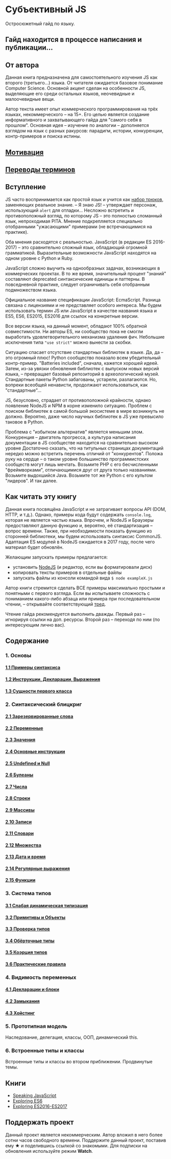 # Субъективный JS

Остросюжетный гайд по языку.

## Гайд находится в процессе написания и публикации...

## От автора

Данная книга предназначена для самостоятельного изучения JS как второго (третьего...) языка.
От читателя ожидается базовое понимание Computer Science. Основной акцент сделан на особенности JS,
выделяющие его среди остальных языков, неочевидные и малоочевидные вещи.

Автор текста имеет опыт коммерческого программирования на трёх языках, некоммерческого – на 15+.
Его целью является создание информативного и захватывающего гайда для "самого себя в прошлом".
Основная идея – изучение по аналогии – дополняется взглядом на язык с разных ракурсов:
парадигм, истории, конкуренции, контр-примеров и поиска истины.

## [Мотивация](./content/0.1.motivation.md)

## [Переводы терминов](./content/0.2.translations.md)

## Вступление

JS часто воспринимается как простой язык и учится как [набор трюков](https://github.com/loverajoel/jstips),
заменяющих реальное знание. – Я знаю JS! – утверждает персонаж, использующий `alert` для отладки...
Несложно встретить и противоположный взгляд, по которому JS – это полностью
сломанный язык, непроходимая PITA. Мнение подкрепляется специально отобранными "ужасающими" примерами
(не встречающимися на практике).

Оба мнения расходятся с реальностью. JavaScript (в редакции ES 2016-2017) – это сравнительно
сложный язык, обладающий огромной грамматикой. Выразительные возможности JavaScript находятся на одном уровне с Python и Ruby.

JavaScript сложно выучить на однообразных задачах, возникающих в коммерческих проектах.
В то же время, значительный процент "знаний" составляют deprecated синтаксические единицы и паттерны.
В повседневной практике, следует ограничивать себя отобранным подмножеством языка.

Официальное название спецификации JavaScript: EcmaScript. Разница связана с лицензиями и не представляет
особого интереса. Мы будем использовать термин JS или JavaScript в качестве названия языка и
ES5, ES6, ES2015, ES2016 для ссылок на конкретные версии.

Все версии языка, на данный момент, обладают 100% обратной совместимости.
Ни авторы ES, ни сообщество пока не смогли выработать удовлетворительного механизма удаления фич.
Небольшие исключения типа `"use strict"` можно вынести за скобки.

Ситуацию спасает отсутствие стандартных библиотек в языке. Да, да – это огромный плюс!
Python сообщество показало всем убедительный контр-пример. "Batteries included", сначала, кажется хорошей идеей.
Затем, из-за увязки обновления библиотек с выпуском новых версий языка, – превращает базовый репозиторий в археологический музей.
Стандартные пакеты Python забагованы, устарели, разлагаются. Но, вопреки всеобщей ненависти, продолжают использоваться, как "стандартные"...

JS, безусловно, страдает от противоположной крайности, однако появление NodeJS и NPM в корне изменило ситуацию.
Проблем с поиском библиотек в самой большой экосистеме в мире возникнуть не должно.
Вероятно, даже число научных библиотек в JS уже превысило таковое в Python.

Проблема с "избытком альтернатив" является меньшим злом. Конкуренция – двигатель прогресса, а
культура написания документации в JS сообществе находится на сравнительно высоком уровне
Достаточно сказать, что на титульных страницах документаций нередко можно встретить перечень отличий от "конкурентов".
Положа руку на сердце – о таком уровне большинство программистских сообществ могут лишь мечтать.
Возьмите PHP с его бесчисленными "фреймворками", отличающимися друг от друга только названиями.
Возьмите выдохшийся Java. Возьмите тот же Python с его культом "лидеров". И так далее.

## Как читать эту книгу

Данная книга посвящёна JavaScript и не затрагивает вопросы API (DOM, HTTP, и т.д.). Однако, примеры кода
будут содержать `console.log`, которая не является частью языка. Впрочем, и NodeJS и Браузеры
предоставляют данную функцию и, вероятно, её стандартизация – вопрос времени.
Также, при необходимости показать функцию из сторонней библиотеки, мы будем использовать синтаксис CommonJS.
Адаптация ES модулей в NodeJS ожидается в 2017 году, после чего материал будет обновлён.

Желающим запускать примеры предлагается:

* установить [NodeJS](https://nodejs.org/en/) (и редактор, если вы форматировали диск)
* копировать тексты примеров в отдельные файлы
* запускать файлы из консоли командой вида `$ node exampleX.js`

Автор книги стремится сделать ВСЕ примеры максимально простыми и понятными с первого взгляда.
Если вы испытываете сложность с пониманием какого-либо абзаца или примера при последовательном чтении, –
открывайте соответствующий [тред](https://github.com/ivan-kleshnin/subjective-js/issues).

Чтение гайда рекомендуется выполнить дважды. Первый раз – игнорируя ссылки на доп. ресурсы.
Второй раз – переходя по ним (по интересующим лично вас).

## Содержание

### 1. Основы

#### [1.1 Примеры синтаксиса](./content/1.1.syntax-examples.md)

#### [1.2 Инструкции, Декларации, Выражения](./content/1.2.statements-declarations-expressions.md)

#### [1.3 Сущности первого класса](./content/1.3.first-class-things.md)

### 2. Синтаксический блицкриг

#### [2.1 Зарезервированные слова](./content/2.1.keywords.md)

#### [2.2 Переменные](./content/2.2.variables.md)

#### [2.3 Значения](./content/2.2.variables.md)

#### [2.4 Основные инструкции](./content/2.4.basic-statements.md)

#### [2.5 Undefined и Null](./content/2.5.basic-nil.md)

#### [2.6 Булеаны](./content/2.6.basic-boolean.md)

#### [2.7 Числа](./content/2.7.basic-number.md)

#### [2.8 Строки](./content/2.8.basic-string.md)

#### [2.9 Массивы](./content/2.9.basic-array.md)

#### [2.10 Записи](./content/2.10.basic-object.md)

#### [2.11 Словари](./content/2.11.basic-map.md)

#### [2.12 Множества](./content/2.12.basic-set.md)

#### [2.13 Дата и время](./content/2.13.basic-date.md)

#### [2.14 Регулярные выражения](./content/2.14.basic-regex.md)

#### [2.15 Функции](./content/2.15.basic-function.md)

### 3. Система типов

#### [3.1 Слабая динамическая типизация](./content/3.1.weak-typing.md)

#### [3.2 Примитивы и Объекты](./content/3.2.primitives-and-objects.md)

#### [3.3 Проверка типов](./content/3.3.type-checking.md)

#### [3.4 Обёрточные типы](./content/3.4.wrapper-classes.md)

#### [3.5 Коэрция типов](./content/3.5.type-coercion.md)

#### [3.6 Практические правила](./content/3.6.practical-rules.md)

### 4. Видимость переменных

#### [4.1 Декларации и блоки](./content/4.1.declarations-and-blocks.md)

#### [4.2 Замыкания](./content/4.2.closures.md)

#### [4.3 Хойстинг](./content/4.3.hoisting.md)

### 5. Прототипная модель

Наследование, делегация, классы, ООП, динамический this.

### 6. Встроенные типы и классы

Встроенные типы и классы во втором приближении. Продвинутые темы.

## Книги

* [Speaking JavaScript](http://speakingjs.com/es5/index.html)
* [Exploring ES6](http://exploringjs.com/es6/index.html)
* [Exploring ES2016-ES2017](https://leanpub.com/exploring-es2016-es2017/read)

## Поддержать проект

Данный проект является некоммерческим. Автор вложил в него более сотни часов свободного времени.
Поддержите данный проект, поставив ему &starf; и поделившись ссылкой
со знакомыми. Для подписки на обновления используйте режим **Watch**.
